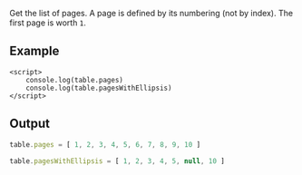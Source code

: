 

Get the list of pages. 
A page is defined by its numbering (not by index). The first page is worth `1`.


## Example

```svelte
<script>
    console.log(table.pages)
    console.log(table.pagesWithEllipsis)
</script>
```

## Output

```ts
table.pages = [ 1, 2, 3, 4, 5, 6, 7, 8, 9, 10 ]

table.pagesWithEllipsis = [ 1, 2, 3, 4, 5, null, 10 ]

```

